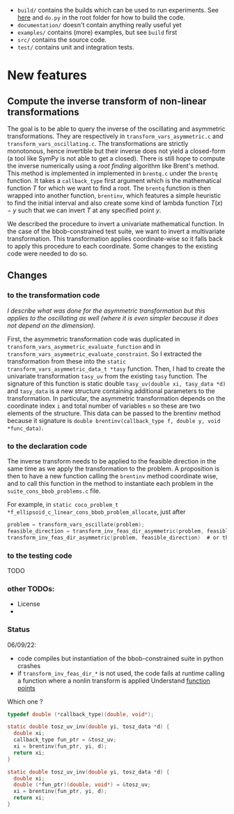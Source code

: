   - `build/` contains the builds which can be used to run experiments. 
    See [here](https://github.com/numbbo/coco/blob/master/README.md) 
    and `do.py` in the root folder for how to build the code.  
  - `documentation/` doesn't contain anything really useful yet
  - `examples/` contains (more) examples, but see `build` first
  - `src/` contains the source code.
  - `test/` contains unit and integration tests. 

# New features

## Compute the inverse transform of non-linear transformations

The goal is to be able to query the inverse of the oscillating and asymmetric transformations.
They are respectively in `transform_vars_asymmetric.c` and `transform_vars_oscillating.c`.
The transformations are strictly monotonous, hence invertible but their inverse does not yield a closed-form (a tool like SymPy is not able to get a closed).
There is still hope to compute the inverse numerically using a _root finding_ algorithm like Brent's method.
This method is implemented in implemented in `brentq.c` under the `brentq` function.
It takes a `callback_type` first argument which is the mathematical function $T$ for which we want to find a root.
The `brentq` function is then wrapped into another function, `brentinv`, which features a simple heuristic to find the initial interval and also create some kind of lambda function $T(x) - y$ such that we can invert $T$ at any specified point $y$.

We described the procedure to invert a univariate mathematical function.
In the case of the bbob-constrained test suite, we want to invert a multivariate transformation.
This transformation applies coordinate-wise so it falls back to apply this procedure to each coordinate.
Some changes to the existing code were needed to do so.

## Changes

### to the transformation code

*I describe what was done for the asymmetric transformation but this applies to the oscillating as well (where it is even simpler because it does not depend on the dimension).*

First, the asymmetric transformation code was duplicated in `transform_vars_asymmetric_evaluate_function` and in `transform_vars_asymmetric_evaluate_constraint`.
So I extracted the transformation from these into the `static transform_vars_asymmetric_data_t *tasy` function. 
Then, I had to create the univariate transformation `tasy_uv` from the existing `tasy` function.
The signature of this function is static double `tasy_uv(double xi, tasy_data *d)` and `tasy_data` is a new structure containing additional parameters to the transformation.
In particular, the asymmetric transformation depends on the coordinate index `i` and total number of variables `n` so these are two elements of the structure.
This data can be passed to the brentinv method because it signature is `double brentinv(callback_type f, double y, void *func_data)`.

### to the declaration code

The inverse transform needs to be applied to the feasible direction in the same time as we apply the transformation to the problem.
A proposition is then to have a new function calling the `brentinv` method coordinate wise, and to call this function in the method to instantiate each problem in the `suite_cons_bbob_problems.c` file.

For example, in  `static coco_problem_t *f_ellipsoid_c_linear_cons_bbob_problem_allocate`, just after

```c
problem = transform_vars_oscillate(problem);
feasible_direction = transform_inv_feas_dir_asymmetric(problem, feasible_direction)  # this is new
transform_inv_feas_dir_asymmetric(problem, feasible_direction)  # or this (why problem is not changed inplace ?)
```

### to the testing code

TODO

### other TODOs:

- License
- 
### Status

06/09/22:
- code compiles but instantiation of the bbob-constrained suite in python crashes
- if `transform_inv_feas_dir_*` is not used, the code fails at runtime calling a function where a nonlin transform is applied
Understand [function points](https://www.geeksforgeeks.org/function-pointer-in-c/)

Which one ?

```c
typedef double (*callback_type)(double, void*);
```

```c
static double tosz_uv_inv(double yi, tosz_data *d) {
  double xi;
  callback_type fun_ptr = &tosz_uv;
  xi = brentinv(fun_ptr, yi, d);
  return xi;
}
```

```c
static double tosz_uv_inv(double yi, tosz_data *d) {
  double xi;
  double (*fun_ptr)(double, void*) = &tosz_uv;
  xi = brentinv(fun_ptr, yi, d);
  return xi;
}
```